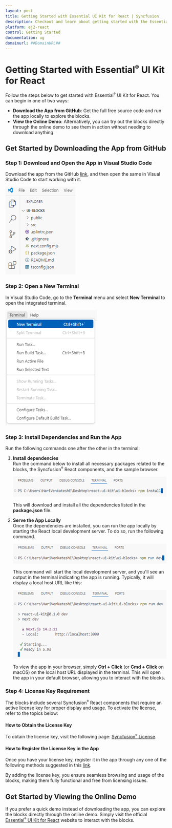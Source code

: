 ```yaml
---
layout: post
title: Getting Started with Essential UI Kit for React | Syncfusion
description: Checkout and learn about getting started with the Essential UI Kit for React in Syncfusion Essential JS 2, along with more details.
platform: ej2-react
control: Getting Started 
documentation: ug
domainurl: ##DomainURL##
---
```


# Getting Started with Essential<sup style="font-size:70%">&reg;</sup> UI Kit for React

Follow the steps below to get started with Essential<sup style="font-size:70%">&reg;</sup> UI Kit for React. You can begin in one of two ways:

- **Download the App from GitHub**: Get the full free source code and run the app locally to explore the blocks.
- **View the Online Demo**: Alternatively, you can try out the blocks directly through the online demo to see them in action without needing to download anything.

## Get Started by Downloading the App from GitHub

### Step 1: Download and Open the App in Visual Studio Code

Download the app from the GitHub [link](https://github.com/syncfusion/essential-ui-kit-for-react), and then open the same in Visual Studio Code to start working with it.

![Launching the downloaded app](images/launching-the-downloaded-app.png)

### Step 2: Open a New Terminal

In Visual Studio Code, go to the **Terminal** menu and select **New Terminal** to open the integrated terminal.

![Opening a new terminal](images/opening-a-new-terminal.png)

### Step 3: Install Dependencies and Run the App
Run the following commands one after the other in the terminal:

1. **Install dependencies**  
   Run the command below to install all necessary packages related to the blocks, the Syncfusion<sup style="font-size:70%">&reg;</sup> React components, and the sample browser.

    ![Installing the required dependencies](images/installing-the-required-dependencies.png)

    This will download and install all the dependencies listed in the **package.json** file.

2. **Serve the App Locally**  
    Once the dependencies are installed, you can run the app locally by starting the React local development server. To do so, run the following command.
    
    ![Running the React development server](images/running-the-react-development-server.png)

    This command will start the local development server, and you'll see an output in the terminal indicating the app is running. Typically, it will display a local host URL like this:

    ![Local development server running](images/local-development-server-running.png)

    To view the app in your browser, simply **Ctrl + Click** (or **Cmd + Click** on macOS) on the local host URL displayed in the terminal. This will open the app in your default browser, allowing you to interact with the blocks.

### Step 4: License Key Requirement

The blocks include several Syncfusion<sup style="font-size:70%">&reg;</sup> React components that require an active license key for proper display and usage. To activate the license, refer to the topics below:

#### How to Obtain the License Key
To obtain the license key, visit the following page: [Syncfusion<sup style="font-size:70%">&reg;</sup> License](https://ej2.syncfusion.com/react/documentation/licensing/license-key-generation).

#### How to Register the License Key in the App
Once you have your license key, register it in the app through any one of the following methods suggested in this [link](https://ej2.syncfusion.com/react/documentation/licensing/license-key-registration#register-syncfusion-license-key-using-the-npx-command).

By adding the license key, you ensure seamless browsing and usage of the blocks, making them fully functional and free from licensing issues.

## Get Started by Viewing the Online Demo

If you prefer a quick demo instead of downloading the app, you can explore the blocks directly through the online demo. Simply visit the official [Essential<sup style="font-size:70%">&reg;</sup> UI Kit for React](https://ej2.syncfusion.com/react/essential-ui-kit/blocks) website to interact with the blocks.
